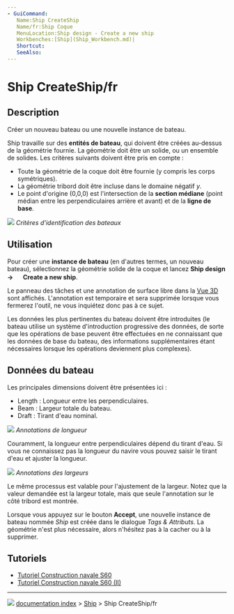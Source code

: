 ```yaml
---
- GuiCommand:
   Name:Ship CreateShip
   Name/fr:Ship Coque
   MenuLocation:Ship design - Create a new ship
   Workbenches:[Ship](Ship_Workbench.md)|
   Shortcut:
   SeeAlso:
---
```


# Ship CreateShip/fr

## Description

Créer un nouveau bateau ou une nouvelle instance de bateau.

Ship travaille sur des **entités de bateau**, qui doivent être créées au-dessus de la géométrie fournie. La géométrie doit être un solide, ou un ensemble de solides. Les critères suivants doivent être pris en compte :

-   Toute la géométrie de la coque doit être fournie (y compris les corps symétriques).
-   La géométrie tribord doit être incluse dans le domaine négatif *y*.
-   Le point d\'origine (0,0,0) est l\'intersection de la **section médiane** (point médian entre les perpendiculaires arrière et avant) et de la **ligne de base**.

![](images/FreeCAD-Ship-SignCriteria.jpg ) 
*Critères d'identification des bateaux*

## Utilisation

Pour créer une **instance de bateau** (en d\'autres termes, un nouveau bateau), sélectionnez la géométrie solide de la coque et lancez **Ship design → <img src="images/Ship_CreateShip.svg" width=16px> Create a new ship**.

Le panneau des tâches et une annotation de surface libre dans la [Vue 3D](3D_view/fr.md) sont affichés. L\'annotation est temporaire et sera supprimée lorsque vous fermerez l\'outil, ne vous inquiétez donc pas à ce sujet.

Les données les plus pertinentes du bateau doivent être introduites (le bateau utilise un système d\'introduction progressive des données, de sorte que les opérations de base peuvent être effectuées en ne connaissant que les données de base du bateau, des informations supplémentaires étant nécessaires lorsque les opérations deviennent plus complexes).

## Données du bateau 

Les principales dimensions doivent être présentées ici :

-   Length : Longueur entre les perpendiculaires.
-   Beam : Largeur totale du bateau.
-   Draft : Tirant d\'eau nominal.

![](images/FreeCAD-Ship-S60ShipCreationFront.png ) 
*Annotations de longueur*

Couramment, la longueur entre perpendiculaires dépend du tirant d\'eau. Si vous ne connaissez pas la longueur du navire vous pouvez saisir le tirant d\'eau et ajuster la longueur.

![](images/FreeCAD-Ship-S60ShipCreationSide.png ) 
*Annotations des largeurs*

Le même processus est valable pour l\'ajustement de la largeur. Notez que la valeur demandée est la largeur totale, mais que seule l\'annotation sur le côté tribord est montrée.

Lorsque vous appuyez sur le bouton **Accept**, une nouvelle instance de bateau nommée *Ship* est créée dans le dialogue *Tags & Attributs*. La géométrie n\'est plus nécessaire, alors n\'hésitez pas à la cacher ou à la supprimer.

## Tutoriels

-   [Tutoriel Construction navale S60](FreeCAD-Ship_s60_tutorial/fr.md)
-   [Tutoriel Construction navale S60 (II)](FreeCAD-Ship_s60_tutorial_(II)/fr.md)



---
![](images/Button_right.svg) [documentation index](../README.md) > [Ship](Category_Ship.md) > Ship CreateShip/fr
